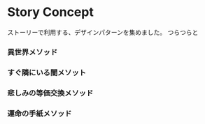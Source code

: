 # Story Concept

ストーリーで利用する、デザインパターンを集めました。
つらつらと

### 異世界メソッド

### すぐ隣にいる闇メソット

### 悲しみの等価交換メソッド

### 運命の手紙メソッド





